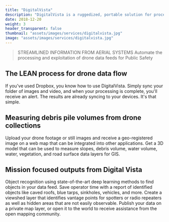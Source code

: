 ```yaml
---
title: "DigitalVista"
description: "DigitalVista is a ruggedized, portable solution for processing drone data into usable information. This quick, on-demand solution is specifically tailored to the needs of first responders, law enforcement, search and rescue, and disaster response teams."
date: 2018-12-20
weight: 3
header_transparent: false
thumbnail: "assets/images/services/digitalvista.jpg"
image: "assets/images/services/digitalvista.jpg"
---
```

> STREAMLINED INFORMATION FROM AERIAL SYSTEMS
Automate the processing and exploitation of drone data feeds for Public Safety

## The LEAN process for drone data flow

If you've used Dropbox, you know how to use DigitalVista. Simply sync your folder of images and video, and when your processing is complete, you'll receive an alert. The results are already syncing to your devices. It's that simple.

## Measuring debris pile volumes from drone collections

Upload your drone footage or still images and receive a geo-registered image on a web map that can be integrated into other applications. Get a 3D model that can be used to measure slopes, debris volume, water volume, water, vegetation, and road surface data layers for GIS.

## Mission focused outputs from Digital Vista

Object recognition using state-of-the-art deep learning methods to find objects in your data feed. Save operator time with a report of identified objects like caved roofs, blue tarps, sinkholes, vehicles, and more. Create a viewshed layer that identifies vantage points for spotters or radio repeaters as well as hidden areas that are not easily observable. Publish your data on a private map layer, or open it to the world to receive assistance from the open mapping community.